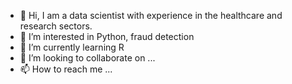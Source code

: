 - 👋 Hi, I am a data scientist with experience in the healthcare and research sectors. 
- 👀 I’m interested in Python, fraud detection
- 🌱 I’m currently learning R
- 💞️ I’m looking to collaborate on ...
- 📫 How to reach me ...

<!---
RaThorat/RaThorat is a ✨ special ✨ repository because its `README.md` (this file) appears on your GitHub profile.
You can click the Preview link to take a look at your changes.
--->
